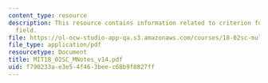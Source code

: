 ```yaml
---
content_type: resource
description: This resource contains information related to criterion for a gradient
  field.
file: https://ol-ocw-studio-app-qa.s3.amazonaws.com/courses/18-02sc-multivariable-calculus-fall-2010/f790233ae3e54f463beec68b9f8827ff_MIT18_02SC_MNotes_v14.pdf
file_type: application/pdf
resourcetype: Document
title: MIT18_02SC_MNotes_v14.pdf
uid: f790233a-e3e5-4f46-3bee-c68b9f8827ff
---
```

